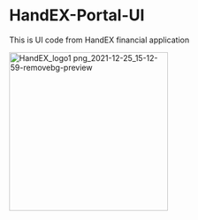 # HandEX-Portal-UI
This is UI code from HandEX financial application  

<img width="287" alt="HandEX_logo1 png_2021-12-25_15-12-59-removebg-preview" src="https://user-images.githubusercontent.com/4105873/147386876-b90519b8-d6cc-45e4-83ea-91e2bcf72a4e.png">


